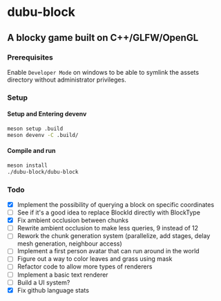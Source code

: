 # dubu-block

## A blocky game built on C++/GLFW/OpenGL

### Prerequisites

Enable `Developer Mode` on windows to be able to symlink the assets directory without administrator privileges.

### Setup

#### Setup and Entering devenv
```bash
meson setup .build
meson devenv -C .build/
```

#### Compile and run
```bash
meson install
./dubu-block/dubu-block
```

### Todo

- [x] Implement the possibility of querying a block on specific coordinates
- [ ] See if it's a good idea to replace BlockId directly with BlockType
- [x] Fix ambient occlusion between chunks
- [ ] Rewrite ambient occlusion to make less queries, 9 instead of 12
- [ ] Rework the chunk generation system (parallelize, add stages, delay mesh generation, neighbour access)
- [ ] Implement a first person avatar that can run around in the world
- [ ] Figure out a way to color leaves and grass using mask
- [ ] Refactor code to allow more types of renderers
- [ ] Implement a basic text renderer
- [ ] Build a UI system?
- [x] Fix github language stats